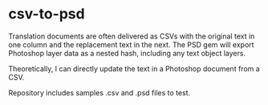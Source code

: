 csv-to-psd
==========
Translation documents are often delivered as CSVs with the original text in one column and the replacement text in the next.
The PSD gem will export Photoshop layer data as a nested hash, including any text object layers. 

Theoretically, I can directly update the text in a Photoshop document from a CSV. 

Repository includes samples .csv and .psd files to test.
